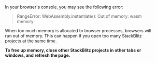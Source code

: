 
In your browser's console, you may see the following error:
> RangeError: WebAssembly.instantiate(): Out of memory: wasm memory

When too much memory is allocated to browser processes, browsers will run out of memory. This can happen if you open too many StackBlitz projects at the same time.

**To free up memory, close other StackBlitz projects in other tabs or windows, and refresh the page.**

